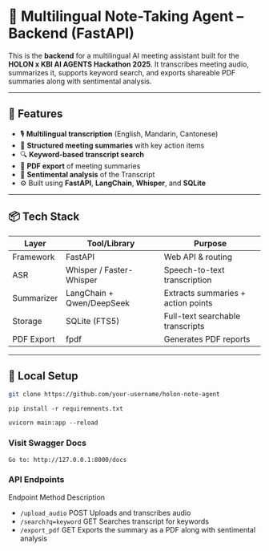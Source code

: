 # 🧠 Multilingual Note-Taking Agent – Backend (FastAPI)

This is the **backend** for a multilingual AI meeting assistant built for the **HOLON x KBI AI AGENTS Hackathon 2025**. It transcribes meeting audio, summarizes it, supports keyword search, and exports shareable PDF summaries along with sentimental analysis.

---

## 🚀 Features

- 🎙️ **Multilingual transcription** (English, Mandarin, Cantonese)
- 📝 **Structured meeting summaries** with key action items
- 🔍 **Keyword-based transcript search**
- 📄 **PDF export** of meeting summaries
- 📄 **Sentimental analysis** of the Transcript
- ⚙️ Built using **FastAPI**, **LangChain**, **Whisper**, and **SQLite**

---

## 📦 Tech Stack

| Layer      | Tool/Library              | Purpose                            |
| ---------- | ------------------------- | ---------------------------------- |
| Framework  | FastAPI                   | Web API & routing                  |
| ASR        | Whisper / Faster-Whisper  | Speech-to-text transcription       |
| Summarizer | LangChain + Qwen/DeepSeek | Extracts summaries + action points |
| Storage    | SQLite (FTS5)             | Full-text searchable transcripts   |
| PDF Export | fpdf                      | Generates PDF reports              |

---

## 🧪 Local Setup

```bash
git clone https://github.com/your-username/holon-note-agent
```
```
pip install -r requiremnents.txt
```
```
uvicorn main:app --reload
```

### Visit Swagger Docs
```
Go to: http://127.0.0.1:8000/docs
```

### API Endpoints

Endpoint Method Description
- `/upload_audio` POST Uploads and transcribes audio
- `/search?q=keyword` GET Searches transcript for keywords
- `/export_pdf` GET Exports the summary as a PDF along with sentimental analysis
